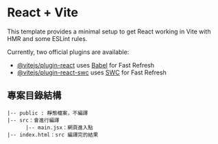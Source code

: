 # React + Vite

This template provides a minimal setup to get React working in Vite with HMR and some ESLint rules.

Currently, two official plugins are available:

- [@vitejs/plugin-react](https://github.com/vitejs/vite-plugin-react/blob/main/packages/plugin-react/README.md) uses [Babel](https://babeljs.io/) for Fast Refresh
- [@vitejs/plugin-react-swc](https://github.com/vitejs/vite-plugin-react-swc) uses [SWC](https://swc.rs/) for Fast Refresh

## 專案目錄結構

```
|-- public : 靜態檔案，不編譯
|-- src：會進行編譯
      |-- main.jsx：網頁進入點
|-- index.html：src 編譯完的結果

```

